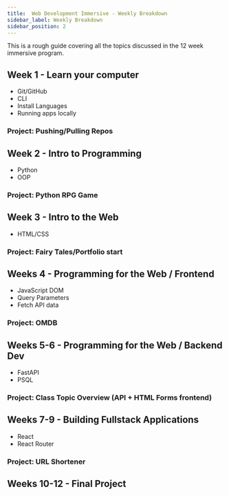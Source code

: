 ```yaml
---
title:  Web Development Immersive - Weekly Breakdown
sidebar_label: Weekly Breakdown
sidebar_position: 2
---
```


This is a rough guide covering all the topics discussed in the 12 week immersive program.

## Week 1 - Learn your computer

- Git/GitHub
- CLI
- Install Languages
- Running apps locally

### Project: Pushing/Pulling Repos

## Week 2 - Intro to Programming

- Python
- OOP

### Project: Python RPG Game

## Week 3 - Intro to the Web

- HTML/CSS

### Project: Fairy Tales/Portfolio start

## Weeks 4 - Programming for the Web / Frontend

- JavaScript DOM
- Query Parameters
- Fetch API data

### Project: OMDB

## Weeks 5-6 - Programming for the Web / Backend Dev

- FastAPI
- PSQL

### Project: Class Topic Overview (API + HTML Forms frontend)

## Weeks 7-9 - Building Fullstack Applications

- React
- React Router

### Project: URL Shortener

## Weeks 10-12 - Final Project
